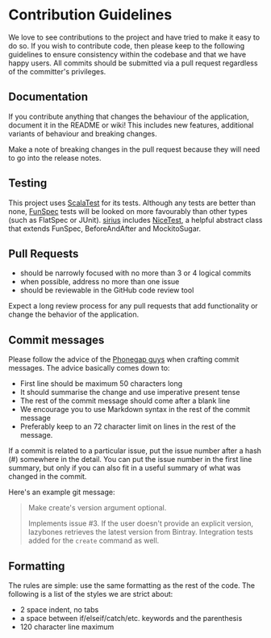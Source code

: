 Contribution Guidelines
=======================

We love to see contributions to the project and have tried to make it easy to
do so. If you wish to contribute code, then please keep to the following guidelines to
ensure consistency within the codebase and that we have happy users.  All commits should be submitted via a pull
request regardless of the committer's privileges.

Documentation
-------------

If you contribute anything that changes the behaviour of the application,
document it in the README or wiki! This includes new features, additional variants
of behaviour and breaking changes.

Make a note of breaking changes in the pull request because they will need
to go into the release notes.

Testing
-------

This project uses [ScalaTest](http://www.scalatest.org/) for its tests. Although
any tests are better than none, [FunSpec](http://doc.scalatest.org/2.0/#org.scalatest.FunSpec) tests will be looked on
more favourably than other types (such as FlatSpec or JUnit).  [sirius](/) includes
[NiceTest](/sirius/blob/master/src/test/scala/com/comcast/xfinity/sirius/NiceTest.scala), a helpful abstract class that
extends FunSpec, BeforeAndAfter and MockitoSugar.

Pull Requests
-------------

* should be narrowly focused with no more than 3 or 4 logical commits
* when possible, address no more than one issue
* should be reviewable in the GitHub code review tool

Expect a long review process for any pull requests that add functionality or change the behavior of the application.

Commit messages
---------------

Please follow the advice of the [Phonegap guys](https://github.com/phonegap/phonegap/wiki/Git-Commit-Message-Format)
when crafting commit messages. The advice basically comes down to:

* First line should be maximum 50 characters long
* It should summarise the change and use imperative present tense
* The rest of the commit message should come after a blank line
* We encourage you to use Markdown syntax in the rest of the commit message
* Preferably keep to an 72 character limit on lines in the rest of the message.

If a commit is related to a particular issue, put the issue number after a
hash (#) somewhere in the detail. You can put the issue number in the first
line summary, but only if you can also fit in a useful summary of what was
changed in the commit.

Here's an example git message:

> Make create's version argument optional.
>
> Implements issue #3. If the user doesn't provide an explicit version,
> lazybones retrieves the latest version from Bintray. Integration tests
> added for the `create` command as well.

Formatting
----------

The rules are simple: use the same formatting as the rest of the code. The
following is a list of the styles we are strict about:

* 2 space indent, no tabs
* a space between if/elseif/catch/etc. keywords and the parenthesis
* 120 character line maximum